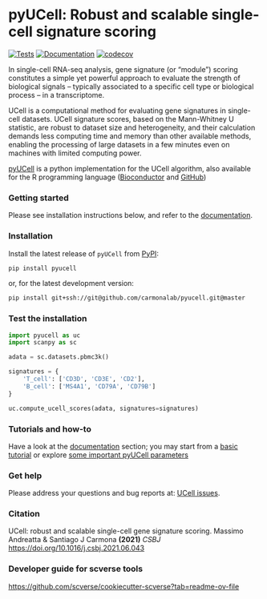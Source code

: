 # pyUCell: Robust and scalable single-cell signature scoring 

[![Tests][badge-tests]][tests]
[![Documentation][badge-docs]][documentation]
[![codecov](https://codecov.io/gh/carmonalab/pyucell/graph/badge.svg?token=J4DES60KDX)](https://codecov.io/gh/carmonalab/pyucell)

[badge-tests]: https://img.shields.io/github/actions/workflow/status/carmonalab/pyucell/test.yaml?branch=master
[badge-docs]: https://img.shields.io/readthedocs/pyucell


In single-cell RNA-seq analysis, gene signature (or “module”) scoring constitutes a simple yet powerful approach to evaluate the strength of biological signals – typically associated to a specific cell type or biological process – in a transcriptome.

UCell is a computational method for evaluating gene signatures in single-cell datasets. UCell signature scores, based on the Mann-Whitney U statistic, are robust to dataset size and heterogeneity, and their calculation demands less computing time and memory than other available methods, enabling the processing of large datasets in a few minutes even on machines with limited computing power.

[pyUCell](https://github.com/carmonalab/pyucell) is a python implementation for the UCell algorithm, also available for the R programming language ([Bioconductor](https://bioconductor.org/packages/UCell/) and [GitHub](https://github.com/carmonalab/UCell))

### Getting started

Please see installation instructions below, and refer to the [documentation][].

### Installation

Install the latest release of `pyUCell` from [PyPI][]:

```bash
pip install pyucell
```


or, for the latest development version:

```bash
pip install git+ssh://git@github.com/carmonalab/pyucell.git@master
```


### Test the installation
```python
import pyucell as uc
import scanpy as sc

adata = sc.datasets.pbmc3k()

signatures = {
    'T_cell': ['CD3D', 'CD3E', 'CD2'],
    'B_cell': ['MS4A1', 'CD79A', 'CD79B']
}

uc.compute_ucell_scores(adata, signatures=signatures)
```

### Tutorials and how-to

Have a look at the [documentation][] section; you may start from a [basic tutorial][] or explore [some important pyUCell parameters][]

### Get help

Please address your questions and bug reports at: [UCell issues](https://github.com/carmonalab/pyucell/issues).

### Citation

UCell: robust and scalable single-cell gene signature scoring. Massimo Andreatta & Santiago J Carmona **(2021)** *CSBJ* https://doi.org/10.1016/j.csbj.2021.06.043


### Developer guide for scverse tools

https://github.com/scverse/cookiecutter-scverse?tab=readme-ov-file


[scverse discourse]: https://discourse.scverse.org/
[issue tracker]: https://github.com/carmonalab/pyucell/issues
[tests]: https://github.com/carmonalab/pyucell/actions/workflows/test.yaml
[documentation]: https://pyucell.readthedocs.io
[changelog]: https://pyucell.readthedocs.io/en/latest/changelog.html
[api documentation]: https://pyucell.readthedocs.io/en/latest/api.html
[pypi]: https://pypi.org/project/pyucell
[basic tutorial]: https://pyucell.readthedocs.io/en/latest/notebooks/basic.html
[some important pyUCell parameters]: https://pyucell.readthedocs.io/en/latest/notebooks/parameters.html
